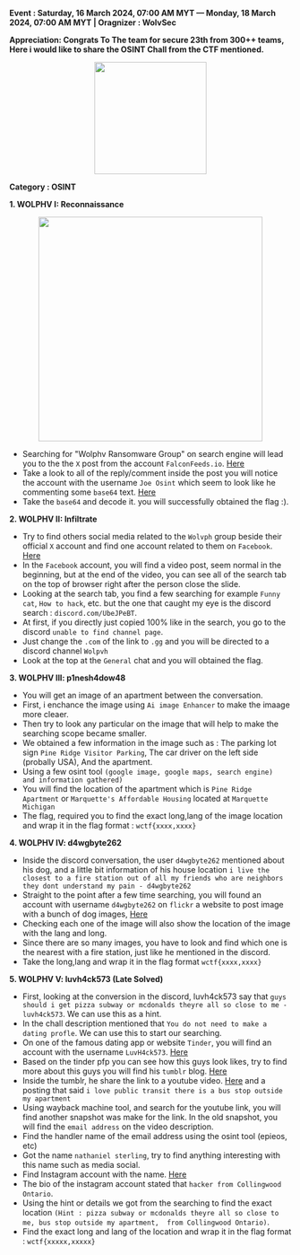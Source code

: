 **Event :  Saturday, 16 March 2024, 07:00 AM MYT — Monday, 18 March 2024, 07:00 AM MYT | Oragnizer : WolvSec**<br>

**Appreciation: Congrats To The team for secure 23th from 300++ teams, Here i would like to share the OSINT Chall from the CTF mentioned.**


<p align="center">
   <img src="https://miro.medium.com/v2/resize:fit:300/format:webp/0*QjGHN8bu9hZIaz-n" width=200>
</p>


**Category : OSINT**

**1. WOLPHV I: Reconnaissance**

<p align="center">
   <img src="https://github.com/ItsZer01/CTF-Writeup/assets/103404282/194a5356-4594-4035-9f21-2b715558877c" width=400>
</p>

- Searching for "Wolphv Ransomware Group" on search engine will lead you to the the `X` post from the account `FalconFeeds.io`. [Here](https://twitter.com/FalconFeedsio/status/1706989111414849989)
- Take a look to all of the reply/comment inside the post you will notice the account with the username `Joe Osint` which seem to look like he commenting some `base64` text. [Here](https://twitter.com/JoeOsint__)
- Take the `base64` and decode it. you will successfully obtained the flag :).

**2. WOLPHV II: Infiltrate**

- Try to find others social media related to the `Wolvph` group beside their official `X` account and find one account related to them on `Facebook`. [Here](https://www.facebook.com/groups/921721029413388/?hoisted_section_header_type=recently_seen&multi_permalinks=921722342746590)
- In the `Facebook` account, you will find a video post, seem normal in the beginning, but at the end of the video, you can see all of the search tab on the top of browser right after the person close the slide.
- Looking at the search tab, you find a few searching for example `Funny cat`, `How to hack`, etc. but the one that caught my eye is the discord search : `discord.com/UbeJPeBT`.
- At first, if you directly just copied 100% like in the search, you go to the discord `unable to find channel page`.
- Just change the `.com` of the link to `.gg` and you will be directed to a discord channel `Wolpvh`
- Look at the top at the `General` chat and you will obtained the flag.

**3. WOLPHV III: p1nesh4dow48**

- You will get an image of an apartment between the conversation.
- First, i enchance the image using `Ai image Enhancer` to make the imaage more cleaer.
- Then try to look any particular on the image that will help to make the searching scope became smaller.
- We obtained a few information in the image such as : The parking lot sign `Pine Ridge Visitor Parking`, The car driver on the left side (probally USA), And the apartment.
- Using a few osint tool `(google image, google maps, search engine)  and information gathered)`
- You will find the location of the apartment which is `Pine Ridge Apartment` or `Marquette's Affordable Housing` located at  `Marquette Michigan`
- The flag, required you to find the exact long,lang of the image location and wrap it in the flag format : `wctf{xxxx,xxxx}`

**4. WOLPHV IV: d4wgbyte262**

- Inside the discord conversation, the user `d4wgbyte262` mentioned about his dog, and a little bit information of his house location `i live the closest to a fire station out of all my friends who are neighbors they dont understand my pain - d4wgbyte262 `
- Straight to the point after a few time searching, you will found an account with username `d4wgbyte262` on `flickr` a website to post image with a bunch of dog images, [Here](https://www.flickr.com/photos/200261418@N03/albums/)
- Checking each one of the image will also show the location of the image with the lang and long.
- Since there are so many images, you have to look and find which one is the nearest with a fire station, just like he mentioned in the discord.
- Take the long,lang and wrap it in the flag format `wctf{xxxx,xxxx}`


**5. WOLPHV V: luvh4ck573 (Late Solved)**

- First, looking at the conversion in the discord, luvh4ck573 say that `guys should i get pizza subway or mcdonalds theyre all so close to me - luvh4ck573`. We can use this as a hint. 
- In the chall description mentioned that `You do not need to make a dating profle`. We can use this to start our searching.
- On one of the famous dating app or website `Tinder`, you will find an account with the username `LuvH4ck573`. [Here](https://tinder.com/@luvh4ck573)
- Based on the tinder pfp you can see how this guys look likes, try to find more about this guys you will find his `tumblr` blog. [Here](https://www.tumblr.com/nathan-rizz-blog67945?redirect_to=%2Fnathan-rizz-blog67945&source=blog_view_login_wall)
- Inside the tumblr, he share the link to a youtube video. [Here](https://www.youtube.com/watch?v=ZEJdSXbglZs) and a posting that said `i love public transit there is a bus stop outside my apartment `
- Using wayback machine tool, and search for the youtube link, you will find another snapshot was make for the link. In the old snapshot, you will find the `email address` on the video description.
- Find the handler name of the email address using the osint tool (epieos, etc)
- Got the name `nathaniel sterling`, try to find anything interesting with this name such as media social.
- Find Instagram account with the name. [Here](https://www.instagram.com/nathaniel_sterling2/) 
- The bio of the instagram account stated that `hacker from Collingwood Ontario`.
- Using the hint or details we got from the searching to find the exact location `(Hint : pizza subway or mcdonalds theyre all so close to me, bus stop outside my apartment,  from Collingwood Ontario)`.
- Find the exact long and lang of the location and wrap it in the flag format : `wctf{xxxxx,xxxxx}`
